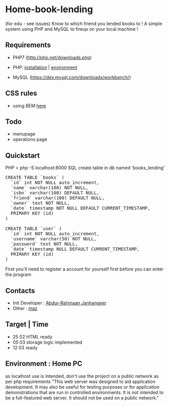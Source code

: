 # Home-book-lending
(for edu - see issues) Know to which friend you lended books to ! A simple system using PHP and MySQL to fireup on your local machine !

## Requirements
- PHP7 (http://php.net/downloads.php) 
- PHP: [installation](https://abdurrahmaanjanhangeer.wordpress.com/2018/02/18/php7-download-and-installing-instructions/) |
 [environment](https://abdurrahmaanjanhangeer.wordpress.com/2018/02/16/simple-php-development/)

- MySQL (https://dev.mysql.com/downloads/workbench/)

## CSS rules
- using BEM [here](https://abdurrahmaanjanhangeer.wordpress.com/2018/02/18/bem-simple-css-naming-approach/)

## Todo
- menupage
- operations page

## Quickstart
PHP > php -S localhost:8000
SQL create table in db named 'books_lending'
<pre>
CREATE TABLE `books` (
  `id` int NOT NULL auto_increment,
  `name` varchar(100) NOT NULL,
  `isbn` varchar(100) DEFAULT NULL,
  `friend` varchar(100) DEFAULT NULL,
  `owner` text NOT NULL,
  `date` timestamp NOT NULL DEFAULT CURRENT_TIMESTAMP,
  PRIMARY KEY (id)
)

CREATE TABLE `user` (
  `id` int NOT NULL auto_increment,
  `username` varchar(50) NOT NULL,
  `password` text NOT NULL,
  `date` timestamp NULL DEFAULT CURRENT_TIMESTAMP,
  PRIMARY KEY (id)
)
</pre>

First you'll need to register a account for yourself first before you can enter the program

## Contacts
- Init Developer : [Abdur-Rahmaan Janhangeer](https://github.com/Abdur-rahmaanJ)
- Other : [maz](https://github.com/mynameismaz)

## Target | Time
- 25 02 HTML ready
- 05 03 storage logic implemented
- 12 03 ready

## Environment : Home PC
as localhost use is intended, don't use the project on a public network as per php requirements
"This web server was designed to aid application development. It may also be useful for testing purposes or for application demonstrations that are run in controlled environments. It is not intended to be a full-featured web server. It should not be used on a public network."


